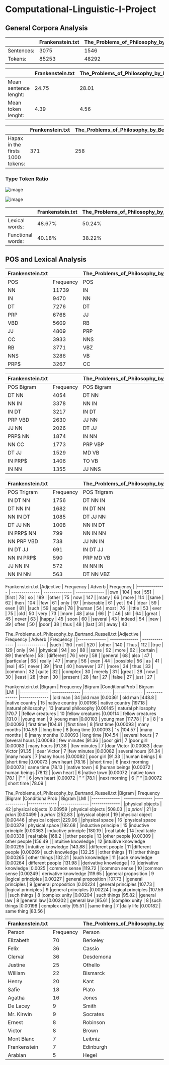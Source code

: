# Computational-Linguistic-I-Project

## General Corpora Analysis

|                     |Frankenstein.txt     |The_Problems_of_Philosophy_by_Bertrand_Russell.txt|
|---------------      |---------------      |---------------     |
|Sentences:           |3075                 |1546                |
|Tokens:              |85253                |48292               |

|                               |Frankenstein.txt     |The_Problems_of_Philosophy_by_Bertrand_Russell.txt|
|---------------                |---------------      |---------------     |
|Mean sentence lenght:          |24.75                |28.01               |
|Mean token lenght:             |4.39                 |4.56                |

|                                        | Frankenstein.txt     |The_Problems_of_Philosophy_by_Bertrand_Russell.txt|
|---------------                         | ---------------      |---------------     |
|Hapax in the firsts 1000 tokens:        | 371                  |258                 |

### Type Token Ratio

![image](https://user-images.githubusercontent.com/81376065/193135144-f474736f-8c73-49a5-a954-c7084b9974a7.png)


![image](https://user-images.githubusercontent.com/81376065/193135327-afdc41a2-cd12-44d3-8927-1fd280ce9589.png)


|                               |Frankenstein.txt     |The_Problems_of_Philosophy_by_Bertrand_Russell.txt|
|---------------                |---------------      |---------------     |
|Lexical words:                 |48.67%	              |50.24%	             |
|Functional words:              |40.18%	              |38.22%	             |



## POS and Lexical Analysis




|Frankenstein.txt|                | The_Problems_of_Philosophy_by_Bertrand_Russell.txt|                |
|-------------- | -------------- | -------------- | -------------- |
|POS            | Frequency      | POS            | Frequency      |
|NN             | 11739          | IN             | 6389           |
|IN             | 9470           | NN             | 6232           |
|DT             | 7276           | DT             | 4702           |
|PRP            | 6768           | JJ             | 3507           |
|VBD            | 5609           | RB             | 2523           |
|JJ             | 4809           | PRP            | 2410           |
|CC             | 3933           | NNS            | 2112           |
|RB             | 3771           | VBZ            | 2109           |
|NNS            | 3286           | VB             | 1979           |
|PRP$           | 3267           | CC             | 1561           |

|Frankenstein.txt|                | The_Problems_of_Philosophy_by_Bertrand_Russell.txt|                |
|-------------- | -------------- | -------------- | -------------- |
|POS Bigram     | Frequency      | POS Bigram     | Frequency      |
|DT NN          | 4054           | DT NN          | 2530           |
|NN IN          | 3378           | NN IN          | 2303           |
|IN DT          | 3217           | IN DT          | 2029           |
|PRP VBD        | 2630           | JJ NN          | 1204           |
|JJ NN          | 2026           | DT JJ          | 1108           |
|PRP$ NN        | 1874           | IN NN          | 1085           |
|NN CC          | 1773           | PRP VBP        | 752            |
|DT JJ          | 1529           | MD VB          | 746            |
|IN PRP$        | 1406           | TO VB          | 713            |
|IN NN          | 1355           | JJ NNS         | 693            |

|Frankenstein.txt|                | The_Problems_of_Philosophy_by_Bertrand_Russell.txt|                |
|-------------- | -------------- | -------------- | -------------- |
|POS Trigram    | Frequency      | POS Trigram    | Frequency      |
|IN DT NN       | 1756           | DT NN IN       | 1135           |
|DT NN IN       | 1682           | IN DT NN       | 1120           |
|NN IN DT       | 1085           | DT JJ NN       | 722            |
|DT JJ NN       | 1008           | NN IN DT       | 688            |
|IN PRP$ NN     | 799            | NN IN NN       | 518            |
|NN PRP VBD     | 738            | JJ NN IN       | 462            |
|IN DT JJ       | 691            | IN DT JJ       | 458            |
|NN IN PRP$     | 590            | PRP MD VB      | 338            |
|JJ NN IN       | 572            | IN NN IN       | 251            |
|NN IN NN       | 563            | DT NN VBZ      | 237            |

Frankenstein.txt
|Adjective      | Frequency      | Adverb         | Frequency      |
|-------------- | -------------- | -------------- | -------------- |
|own            | 104            | not            | 551            |
|first          | 78             | so             | 189            |
|other          | 75             | now            | 147            |
|many           | 66             | more           | 114            |
|same           | 62             | then           | 104            |
|few            | 61             | only           | 97             |
|miserable      | 61             | yet            | 94             |
|dear           | 59             | even           | 81             |
|such           | 59             | again          | 78             |
|human          | 54             | most           | 76             |
|little         | 53             | ever           | 75             |
|old            | 50             | very           | 73             |
|more           | 48             | also           | 66             |
|“              | 46             | still          | 64             |
|great          | 45             | never          | 63             |
|happy          | 45             | soon           | 60             |
|several        | 43             | indeed         | 54             |
|new            | 39             | often          | 50             |
|poor           | 38             | thus           | 48             |
|last           | 31             | away           | 43             |

The_Problems_of_Philosophy_by_Bertrand_Russell.txt
|Adjective      | Frequency      | Adverb         | Frequency      |
|-------------- | -------------- | -------------- | -------------- |
|such           | 150            | not            | 520            |
|other          | 140            | Thus           | 112            |
|true           | 129            | only           | 94             |
|physical       | 94             | so             | 88             |
|same           | 92             | more           | 62             |
|certain        | 89             | therefore      | 58             |
|different      | 76             | very           | 58             |
|general        | 68             | also           | 47             |
|particular     | 68             | really         | 47             |
|many           | 56             | even           | 44             |
|possible       | 56             | as             | 41             |
|real           | 45             | never          | 39             |
|first          | 40             | however        | 37             |
|more           | 34             | thus           | 33             |
|common         | 32             | quite          | 32             |
|complex        | 30             | merely         | 31             |
|great          | 28             | now            | 30             |
|least          | 28             | then           | 30             |
|present        | 28             | far            | 27             |
|false          | 27             | just           | 27             |

Frankenstein.txt
|Bigram                        | Frequency            |Bigram                         |ConditionalProb     | Bigram                         |LMI                 |
|--------------                | --------------       |--------------                 |--------------      | --------------                 |--------------      |
|old man                       | 34                   |old man                        |0.00361             | old man                        |448.8               |
|native country                | 15                   |native country                 |0.00166             | native country                 |197.18              |
|natural philosophy            | 13                   |natural philosophy             |0.00145             | natural philosophy             |170.7               |
|fellow creatures              | 10                   |fellow creatures               |0.00114             | fellow creatures               |131.0               |
|young man                     | 9                    |young man                      |0.00103             | young man                      |117.78              |
|’ s                           | 8                    |’ s                            |0.00093             | first time                     |104.61              |
|first time                    | 8                    |first time                     |0.00093             | many months                    |104.59              |
|long time                     | 8                    |long time                      |0.00093             | ’ s                            |104.57              |
|many months                   | 8                    |many months                    |0.00093             | long time                      |104.54              |
|several hours                 | 7                    |several hours                  |0.00083             | few minutes                    |91.36               |
|poor girl                     | 7                    |poor girl                      |0.00083             | many hours                     |91.36               |
|few minutes                   | 7                    |dear Victor                    |0.00083             | dear Victor                    |91.35               |
|dear Victor                   | 7                    |few minutes                    |0.00082             | several hours                  |91.34               |
|many hours                    | 7                    |many hours                     |0.00082             | poor girl                      |91.33               |
|human beings                  | 6                    |short time                     |0.00073             | own heart                      |78.16               |
|short time                    | 6                    |next morning                   |0.00073             | same time                      |78.13               |
|native town                   | 6                    |human beings                   |0.00072             | human beings                   |78.12               |
|own heart                     | 6                    |native town                    |0.00072             | native town                    |78.1                |
|” “                           | 6                    |own heart                      |0.00072             | ” “                            |78.1                |
|next morning                  | 6                    |” “                            |0.00072             | short time                     |78.09               |

The_Problems_of_Philosophy_by_Bertrand_Russell.txt
|Bigram                        | Frequency            |Bigram                         |ConditionalProb     | Bigram                         |LMI                 |
|--------------                | --------------       |--------------                 |--------------      | --------------                 |--------------      |
|physical objects              | 42                   |physical objects               |0.00959             | physical objects               |508.03              |
|_a priori_                    | 21                   |_a priori_                     |0.00499             | _a priori_                     |252.83              |
|physical object               | 19                   |physical object                |0.00446             | physical object                |229.06              |
|physical space                | 16                   |physical space                 |0.00379             | physical space                 |192.68              |
|inductive principle           | 15                   |inductive principle            |0.00363             | inductive principle            |180.19              |
|real table                    | 14                   |real table                     |0.00338             | real table                     |168.2               |
|other people                  | 13                   |other people                   |0.00309             | other people                   |156.49              |
|intuitive knowledge           | 12                   |intuitive knowledge            |0.00295             | intuitive knowledge            |143.88              |
|different people              | 11                   |different people               |0.00269             | such knowledge                 |132.25              |
|other things                  | 11                   |other things                   |0.00265             | other things                   |132.21              |
|such knowledge                | 11                   |such knowledge                 |0.00264             | different people               |131.98              |
|derivative knowledge          | 10                   |derivative knowledge           |0.0025              | common sense                   |119.72              |
|common sense                  | 10                   |common sense                   |0.00249             | derivative knowledge           |119.65              |
|general proposition           | 9                    |logical principles             |0.00227             | general proposition            |107.73              |
|general principles            | 9                    |general proposition            |0.00224             | general principles             |107.73              |
|logical principles            | 9                    |general principles             |0.00224             | logical principles             |107.59              |
|such things                   | 8                    |complex unity                  |0.00204             | such things                    |95.82               |
|general law                   | 8                    |general law                    |0.00202             | general law                    |95.61               |
|complex unity                 | 8                    |such things                    |0.00198             | complex unity                  |95.51               |
|same thing                    | 7                    |daily life                     |0.00182             | same thing                     |83.56               |


|Frankenstein.txt     |                     |The_Problems_of_Philosophy_by_Bertrand_Russell.txt|                     |
|--------------       |--------------       |--------------      | --------------      |
|Person               |Frequency            |Person              | Frequency           |
| Elizabeth           |70                   | Berkeley           | 23                  |
| Felix               |36                   | Cassio             | 22                  |
| Clerval             |36                   | Desdemona          | 18                  |
| Justine             |25                   | Othello            | 14                  |
| William             |22                   | Bismarck           | 12                  |
| Henry               |20                   | Kant               | 9                   |
| Safie               |18                   | Plato              | 9                   |
| Agatha              |16                   | Jones              | 7                   |
| De Lacey            |9                    | Smith              | 6                   |
| Mr. Kirwin          |9                    | Socrates           | 6                   |
| Ernest              |8                    | Robinson           | 6                   |
| Victor              |8                    | Brown              | 6                   |
| Mont Blanc          |7                    | Leibniz            | 5                   |
| Frankenstein        |7                    | Edinburgh          | 5                   |
| Arabian             |5                    | Hegel              | 4                   |
